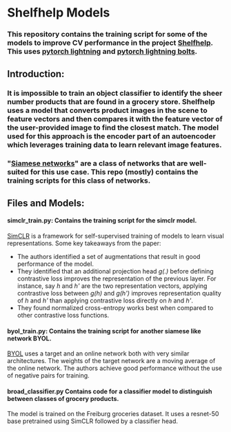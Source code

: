 # Shelfhelp Models
### This repository contains the training script for some of the models to improve CV performance in the project [Shelfhelp](https://shivendraagrawal.github.io/projects/shelfhelp/). This uses [pytorch lightning](https://www.pytorchlightning.ai/index.html) and [pytorch lightning bolts](https://github.com/Lightning-Universe/lightning-boltshttps://www.pytorchlightning.ai/bolts). 

## Introduction:
### It is impossible to train an object classifier to identify the sheer number products that are found in a grocery store. Shelfhelp uses a model that converts product images in the scene to feature vectors and then compares it with the feature vector of the user-provided image to find the closest match. The model used for this approach is the encoder part of an autoencoder which leverages training data to learn relevant image features.
### "[Siamese networks](https://towardsdatascience.com/a-friendly-introduction-to-siamese-networks-85ab17522942)" are a class of networks that are well-suited for this use case. This repo (mostly) contains the training scripts for this class of networks. 

## Files and Models:
#### simclr_train.py: Contains the training script for the simclr model. 
[SimCLR](https://arxiv.org/pdf/2002.05709.pdf) is a framework for self-supervised training of models to learn visual representations. Some key takeaways from the paper:
- The authors identified a set of augmentations that result in good performance of the model. 
- They identified that an additional projection head *g(.)* before defining contrastive loss improves the representation of the previous layer. For instance, say *h* and *h\'* are the two representation vectors, applying contrastive loss between *g(h)* and *g(h\')* improves representation quality of *h* and *h\'* than applying contrastive loss directly on *h* and *h\'*.
- They found normalized cross-entropy works best when compared to other contrastive loss functions.

#### byol_train.py: Contains the training script for another siamese like network BYOL. 
[BYOL](https://arxiv.org/pdf/2006.07733.pdf) uses a target and an online network both with very similar architectures. The weights of the target network are a moving average of the online network. The authors achieve good performance without the use of negative pairs for training. 

#### broad_classifier.py Contains code for a classifier model to distinguish between classes of grocery products. 
The model is trained on the Freiburg groceries dataset. It uses a resnet-50 base pretrained using SimCLR followed by a classifier head.